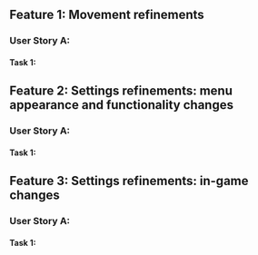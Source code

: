 ## Feature 1: Movement refinements
### User Story A:
#### Task 1:
## Feature 2: Settings refinements: menu appearance and functionality changes
### User Story A:
#### Task 1:
## Feature 3: Settings refinements: in-game changes
### User Story A:
#### Task 1:
